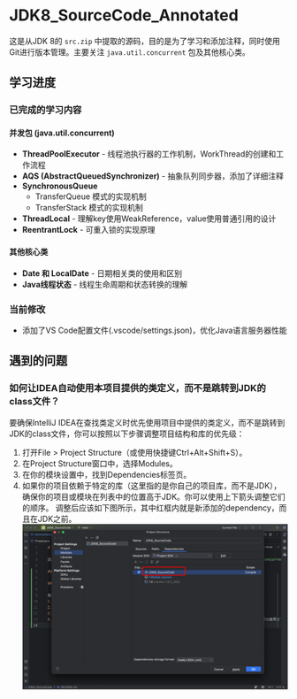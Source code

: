 # JDK8_SourceCode_Annotated

这是从JDK 8的 `src.zip` 中提取的源码，目的是为了学习和添加注释，同时使用Git进行版本管理。主要关注 `java.util.concurrent` 包及其他核心类。

## 学习进度

### 已完成的学习内容

#### 并发包 (java.util.concurrent)
- **ThreadPoolExecutor** - 线程池执行器的工作机制，WorkThread的创建和工作流程
- **AQS (AbstractQueuedSynchronizer)** - 抽象队列同步器，添加了详细注释
- **SynchronousQueue** 
  - TransferQueue 模式的实现机制
  - TransferStack 模式的实现机制
- **ThreadLocal** - 理解key使用WeakReference，value使用普通引用的设计
- **ReentrantLock** - 可重入锁的实现原理

#### 其他核心类
- **Date 和 LocalDate** - 日期相关类的使用和区别
- **Java线程状态** - 线程生命周期和状态转换的理解

### 当前修改
- 添加了VS Code配置文件(.vscode/settings.json)，优化Java语言服务器性能

## 遇到的问题

### 如何让IDEA自动使用本项目提供的类定义，而不是跳转到JDK的class文件？
要确保IntelliJ IDEA在查找类定义时优先使用项目中提供的类定义，而不是跳转到JDK的class文件，你可以按照以下步骤调整项目结构和库的优先级：
1. 打开File > Project Structure（或使用快捷键Ctrl+Alt+Shift+S）。
2. 在Project Structure窗口中，选择Modules。
3. 在你的模块设置中，找到Dependencies标签页。
4. 如果你的项目依赖于特定的库（这里指的是你自己的项目库，而不是JDK），确保你的项目或模块在列表中的位置高于JDK。你可以使用上下箭头调整它们的顺序。
调整后应该如下图所示，其中红框内就是新添加的dependency，而且在JDK之前。
![img.png](img/img.png)